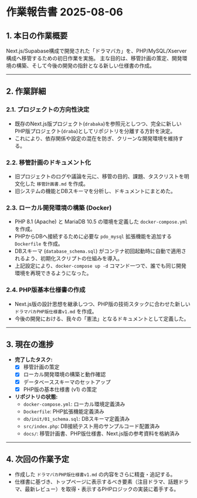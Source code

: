# 作業報告書 2025-08-06

## 1. 本日の作業概要

Next.js/Supabase構成で開発された「ドラマバカ」を、PHP/MySQL/Xserver構成へ移管するための初日作業を実施。
主な目的は、移管計画の策定、開発環境の構築、そして今後の開発の指針となる新しい仕様書の作成。

---

## 2. 作業詳細

### 2.1. プロジェクトの方向性決定
- 既存のNext.js版プロジェクト(`drabaka`)を参照元としつつ、完全に新しいPHP版プロジェクト(`draba`)としてリポジトリを分離する方針を決定。
- これにより、依存関係や設定の混在を防ぎ、クリーンな開発環境を維持する。

### 2.2. 移管計画のドキュメント化
- 旧プロジェクトのログや議論を元に、移管の目的、課題、タスクリストを明文化した `移管計画書.md` を作成。
- 旧システムの機能とDBスキーマを分析し、ドキュメントにまとめた。

### 2.3. ローカル開発環境の構築 (Docker)
- PHP 8.1 (Apache) と MariaDB 10.5 の環境を定義した `docker-compose.yml` を作成。
- PHPからDBへ接続するために必要な `pdo_mysql` 拡張機能を追加する `Dockerfile` を作成。
- DBスキーマ (`database_schema.sql`) がコンテナ初回起動時に自動で適用されるよう、初期化スクリプトの仕組みを導入。
- 上記設定により、`docker-compose up -d` コマンド一つで、誰でも同じ開発環境を再現できるようになった。

### 2.4. PHP版基本仕様書の作成
- Next.js版の設計思想を継承しつつ、PHP版の技術スタックに合わせた新しい `ドラマバカPHP版仕様書v1.md` を作成。
- 今後の開発における、我々の「憲法」となるドキュメントとして定義した。

---

## 3. 現在の進捗

- **完了したタスク:**
  - [x] 移管計画の策定
  - [x] ローカル開発環境の構築と動作確認
  - [x] データベーススキーマのセットアップ
  - [x] PHP版の基本仕様書 (v1) の策定

- **リポジトリの状態:**
  - `docker-compose.yml`: ローカル環境定義済み
  - `Dockerfile`: PHP拡張機能定義済み
  - `db/init/01_schema.sql`: DBスキーマ定義済み
  - `src/index.php`: DB接続テスト用のサンプルコード配置済み
  - `docs/`: 移管計画書、PHP版仕様書、Next.js版の参考資料を格納済み

---

## 4. 次回の作業予定

- 作成した `ドラマバカPHP版仕様書v1.md` の内容をさらに精査・追記する。
- 仕様書に基づき、トップページに表示するべき要素（注目ドラマ、話題ドラマ、最新レビュー）を取得・表示するPHPロジックの実装に着手する。
